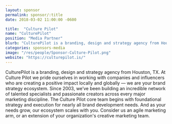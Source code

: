 ```yaml
---
layout: sponsor
permalink: sponsor/:title
date: 2018-03-02 11:00:00 -0600

title:  "Culture Pilot"
name: "CulturePilot"
position: "Media Partner"
blurb: "CulturePilot is a branding, design and strategy agency from Houston, TX."
categories: sponsors-media
image: "/res/people/Sponsor-Culture-Pilot.png"
website: "https://culturepilot.is/"
---
```


CulturePilot is a branding, design and strategy agency from Houston, TX. At Culture Pilot we pride ourselves in working with companies and influencers who are creating a positive impact locally and globally — we are your brand strategy ecosystem. Since 2003, we’ve been building an incredible network of talented specialists and passionate creators across every major marketing discipline. The Culture Pilot core team begins with foundational strategy and execution for nearly all brand development needs. And as your needs grow, our ecosystem scales with you. Consider us an agile marketing arm, or an extension of your organization's creative marketing team.

